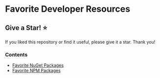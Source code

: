 # Favorite Developer Resources

## Give a Star! ⭐️

If you liked this repository or find it useful, please give it a star. Thank you!

### Contents

- [Favorite NuGet Packages](./favorite-nuget-packages.md)
- [Favorite NPM Packages](favorite-npm-packages.md)
